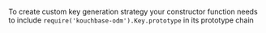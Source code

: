 
To create custom key generation strategy your constructor function needs to include `require('kouchbase-odm').Key.prototype` in its prototype chain
